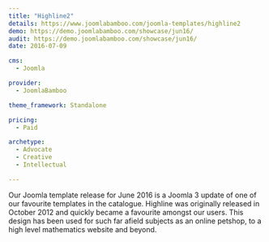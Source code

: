 ```yaml
---
title: "Highline2"
details: https://www.joomlabamboo.com/joomla-templates/highline2
demo: https://demo.joomlabamboo.com/showcase/jun16/
audit: https://demo.joomlabamboo.com/showcase/jun16/
date: 2016-07-09

cms: 
  - Joomla

provider: 
  - JoomlaBamboo

theme_framework: Standalone

pricing:
  - Paid

archetype:
  - Advocate
  - Creative
  - Intellectual

---
```


Our Joomla template release for June 2016 is a Joomla 3 update of one of our favourite templates in the catalogue. Highline was originally released in October 2012 and quickly became a favourite amongst our users. This design has been used for such far afield subjects as an online petshop, to a high level mathematics website and beyond. 